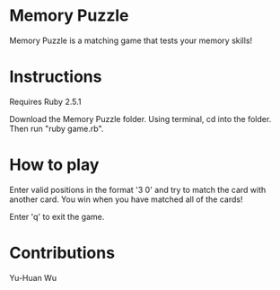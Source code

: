 # Memory Puzzle

Memory Puzzle is a matching game that tests your memory skills!

# Instructions

Requires Ruby 2.5.1

Download the Memory Puzzle folder. Using terminal, cd into the folder. Then run "ruby game.rb".

# How to play

Enter valid positions in the format '3 0' and try to match the card with another card. You win when you have matched all of the cards!

Enter 'q' to exit the game.

# Contributions

Yu-Huan Wu
